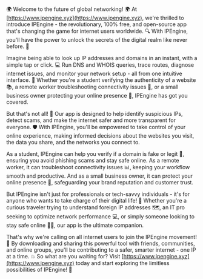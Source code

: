 🌍 Welcome to the future of global networking! 🌍 At [https://www.ipengine.xyz](https://www.ipengine.xyz), we're thrilled to introduce IPEngine - the revolutionary, 100% free, and open-source app that's changing the game for internet users worldwide. 🔍 With IPEngine, you'll have the power to unlock the secrets of the digital realm like never before. 📡

Imagine being able to look up IP addresses and domains in an instant, with a simple tap or click. 💻 Run DNS and WHOIS queries, trace routes, diagnose internet issues, and monitor your network setup - all from one intuitive interface. 🔧 Whether you're a student verifying the authenticity of a website 📚, a remote worker troubleshooting connectivity issues 🏢, or a small business owner protecting your online presence 💼, IPEngine has got you covered.

But that's not all! 🤯 Our app is designed to help identify suspicious IPs, detect scams, and make the internet safer and more transparent for everyone. 🛡️ With IPEngine, you'll be empowered to take control of your online experience, making informed decisions about the websites you visit, the data you share, and the networks you connect to.

As a student, IPEngine can help you verify if a domain is fake or legit 💸, ensuring you avoid phishing scams and stay safe online. As a remote worker, it can troubleshoot connectivity issues 📊, keeping your workflow smooth and productive. And as a small business owner, it can protect your online presence 🏢, safeguarding your brand reputation and customer trust.

But IPEngine isn't just for professionals or tech-savvy individuals - it's for anyone who wants to take charge of their digital life! 👥 Whether you're a curious traveler trying to understand foreign IP addresses 🗺️, an IT pro seeking to optimize network performance 💻, or simply someone looking to stay safe online 👩‍💻, our app is the ultimate companion.

That's why we're calling on all internet users to join the IPEngine movement! 🚀 By downloading and sharing this powerful tool with friends, communities, and online groups, you'll be contributing to a safer, smarter internet - one IP at a time. 💥 So what are you waiting for? Visit [https://www.ipengine.xyz](https://www.ipengine.xyz) today and start exploring the limitless possibilities of IPEngine! 🚀